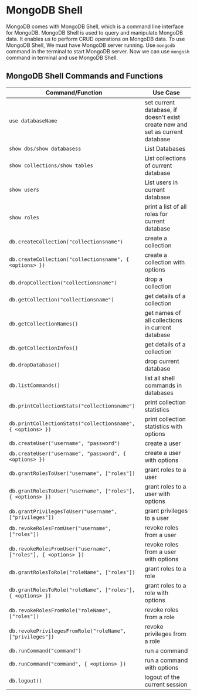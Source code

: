 # MongoDB Shell

MongoDB comes with MongoDB Shell, which is a command line interface for MongoDB.
MongoDB Shell is used to query and manipulate MongoDB data. It enables us to
perform CRUD operations on MongoDB data. To use MongoDB Shell, We must have
MongoDB server running. Use `mongodb` command in the terminal to start MongoDB
server. Now we can use `mongosh` command in terminal and use MongoDB Shell.

## MongoDB Shell Commands and Functions

| Command/Function                                               | Use Case                                                                      |
| -------------------------------------------------------------- | ----------------------------------------------------------------------------- |
| `use databaseName`                                             | set current database, if doesn't exist create new and set as current database |
| `show dbs/show databasess`                                     | List Databases                                                                |
| `show collections/show tables`                                 | List collections of current database                                          |
| `show users`                                                   | List users in current database                                                |
| `show roles`                                                   | print a list of all roles for current database                                |
| `db.createCollection("collectionsname")`                       | create a collection                                                           |
| `db.createCollection("collectionsname", { <options> })`        | create a collection with options                                              |
| `db.dropCollection("collectionsname")`                         | drop a collection                                                             |
| `db.getCollection("collectionsname")`                          | get details of a collection                                                   |
| `db.getCollectionNames()`                                      | get names of all collections in current database                              |
| `db.getCollectionInfos()`                                      | get details of a collection                                                   |
| `db.dropDatabase()`                                            | drop current database                                                         |
| `db.listCommands()`                                            | list all shell commands in databases                                          |
| `db.printCollectionStats("collectionsname")`                   | print collection statistics                                                   |
| `db.printCollectionStats("collectionsname", { <options> })`    | print collection statistics with options                                      |
| `db.createUser("username", "password")`                        | create a user                                                                 |
| `db.createUser("username", "password", { <options> })`         | create a user with options                                                    |
| `db.grantRolesToUser("username", ["roles"])`                   | grant roles to a user                                                         |
| `db.grantRolesToUser("username", ["roles"], { <options> })`    | grant roles to a user with options                                            |
| `db.grantPrivilegesToUser("username", ["privileges"])`         | grant privileges to a user                                                    |
| `db.revokeRolesFromUser("username", ["roles"])`                | revoke roles from a user                                                      |
| `db.revokeRolesFromUser("username", ["roles"], { <options> })` | revoke roles from a user with options                                         |
| `db.grantRolesToRole("roleName", ["roles"])`                   | grant roles to a role                                                         |
| `db.grantRolesToRole("roleName", ["roles"], { <options> })`    | grant roles to a role with options                                            |
| `db.revokeRolesFromRole("roleName", ["roles"])`                | revoke roles from a role                                                      |
| `db.revokePrivilegesFromRole("roleName", ["privileges"])`      | revoke privileges from a role                                                 |
| `db.runCommand("command")`                                     | run a command                                                                 |
| `db.runCommand("command", { <options> })`                      | run a command with options                                                    |
| `db.logout()`                                                  | logout of the current session                                                 |
